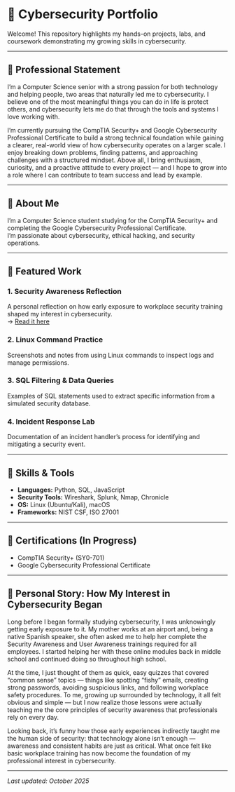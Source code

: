 # 🧠 Cybersecurity Portfolio

Welcome! This repository highlights my hands-on projects, labs, and coursework demonstrating my growing skills in cybersecurity.

---

## 💼 Professional Statement

I’m a Computer Science senior with a strong passion for both technology and helping people, two areas that naturally led me to cybersecurity. I believe one of the most meaningful things you can do in life is protect others, and cybersecurity lets me do that through the tools and systems I love working with.  

I’m currently pursuing the CompTIA Security+ and Google Cybersecurity Professional Certificate to build a strong technical foundation while gaining a clearer, real-world view of how cybersecurity operates on a larger scale. I enjoy breaking down problems, finding patterns, and approaching challenges with a structured mindset. Above all, I bring enthusiasm, curiosity, and a proactive attitude to every project — and I hope to grow into a role where I can contribute to team success and lead by example.

---

## 🔐 About Me
I’m a Computer Science student studying for the CompTIA Security+ and completing the Google Cybersecurity Professional Certificate.  
I’m passionate about cybersecurity, ethical hacking, and security operations.  

---

## 📂 Featured Work
### 1. Security Awareness Reflection
A personal reflection on how early exposure to workplace security training shaped my interest in cybersecurity.  
→ [Read it here](#)

### 2. Linux Command Practice
Screenshots and notes from using Linux commands to inspect logs and manage permissions.

### 3. SQL Filtering & Data Queries
Examples of SQL statements used to extract specific information from a simulated security database.

### 4. Incident Response Lab
Documentation of an incident handler’s process for identifying and mitigating a security event.

---

## 🧰 Skills & Tools
- **Languages:** Python, SQL, JavaScript  
- **Security Tools:** Wireshark, Splunk, Nmap, Chronicle  
- **OS:** Linux (Ubuntu/Kali), macOS  
- **Frameworks:** NIST CSF, ISO 27001  

---

## 📜 Certifications (In Progress)
- CompTIA Security+ (SY0-701)  
- Google Cybersecurity Professional Certificate  

---

## 🌟 Personal Story: How My Interest in Cybersecurity Began

Long before I began formally studying cybersecurity, I was unknowingly getting early exposure to it. My mother works at an airport and, being a native Spanish speaker, she often asked me to help her complete the Security Awareness and User Awareness trainings required for all employees. I started helping her with these online modules back in middle school and continued doing so throughout high school.  

At the time, I just thought of them as quick, easy quizzes that covered “common sense” topics — things like spotting “fishy” emails, creating strong passwords, avoiding suspicious links, and following workplace safety procedures. To me, growing up surrounded by technology, it all felt obvious and simple — but I now realize those lessons were actually teaching me the core principles of security awareness that professionals rely on every day.  

Looking back, it’s funny how those early experiences indirectly taught me the human side of security: that technology alone isn’t enough — awareness and consistent habits are just as critical. What once felt like basic workplace training has now become the foundation of my professional interest in cybersecurity.

---

*Last updated: October 2025*
